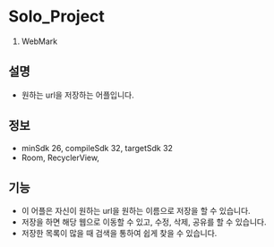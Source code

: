 # Solo_Project

1.  WebMark

  ## 설명
  - 원하는 url을 저장하는 어플입니다.

  ## 정보
  - minSdk 26, compileSdk 32, targetSdk 32
  - Room, RecyclerView, 
   
  ## 기능
  - 이 어플은 자신이 원하는 url을 원하는 이름으로 저장을 할 수 있습니다.
  - 저장을 하면 해당 웹으로 이동할 수 있고, 수정, 삭제, 공유를 할 수 있습니다.
  - 저장한 목록이 많을 때 검색을 통하여 쉽게 찾을 수 있습니다.
